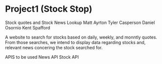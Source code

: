 # Project1 (Stock Stop)
Stock quotes and Stock News Lookup
Matt Ayrton
Tyler Casperson
Daniel Osornio
Kent Spafford

A website to search for stocks based on daily, weekly, and monntly quotes. From those searches, we intend to display data regarding stocks and, relevant news concering the stock searched for.


APIS to be used
News API 
Stock API 
